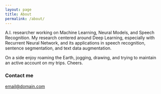 ```yaml
---
layout: page
title: About
permalink: /about/
---
```


A.I. researcher working on Machine Learning, Neural Models, and Speech Recognition. My research centered around Deep Learning, especially with Recurrent Neural Network, and its applications in speech recognition, sentence segmentation, and text data augmentation.

On a side enjoy roaming the Earth, jogging, drawing, and trying to maintain an active account on my trips. Cheers.

### Contact me

[email@domain.com](mailto:email@domain.com)